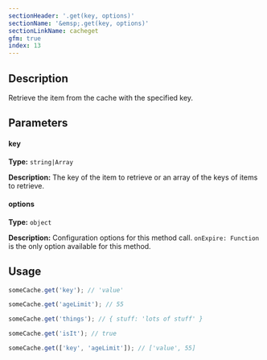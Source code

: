 ```yaml
---
sectionHeader: '.get(key, options)'
sectionName: '&emsp;.get(key, options)'
sectionLinkName: cacheget
gfm: true
index: 13
---
```

## Description
Retrieve the item from the cache with the specified key.

## Parameters

#### key
__Type:__ `string|Array`

__Description:__ The key of the item to retrieve or an array of the keys of items to retrieve.

#### options
__Type:__ `object`

__Description:__ Configuration options for this method call. `onExpire: Function` is the only option available for this method.

## Usage

```javascript
someCache.get('key'); // 'value'

someCache.get('ageLimit'); // 55

someCache.get('things'); // { stuff: 'lots of stuff' }

someCache.get('isIt'); // true

someCache.get(['key', 'ageLimit']); // ['value', 55]
```